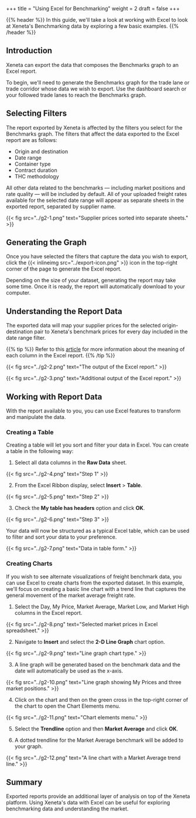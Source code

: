 +++
title = "Using Excel for Benchmarking"
weight = 2
draft = false
+++

{{% header %}} In this guide, we'll take a look at working with Excel to look at Xeneta's Benchmarking data by exploring a few basic examples. {{% /header %}}

## Introduction

Xeneta can export the data that composes the Benchmarks graph to an Excel report. 

To begin, we'll need to generate the Benchmarks graph for the trade lane or trade corridor whose data we wish to export. Use the dashboard search or your followed trade lanes to reach the Benchmarks graph.

## Selecting Filters

The report exported by Xeneta is affected by the filters you select for the Benchmarks graph. The filters that affect the data exported to the Excel report are as follows:

- Origin and destination
- Date range
- Container type
- Contract duration
- THC methodology

All other data related to the benchmarks — including market positions and rate quality —  will be included by default. All of your uploaded freight rates available for the selected date range will appear as separate sheets in the exported report, separated by supplier name.

{{< fig src="../g2-1.png" text="Supplier prices sorted into separate sheets." >}}

## Generating the Graph

Once you have selected the filters that capture the data you wish to export, click the {{< inlineimg src="../export-icon.png" >}} icon in the top-right corner of the page to generate the Excel report.

Depending on the size of your dataset, generating the report may take some time. Once it is ready, the report will automatically download to your computer.

## Understanding the Report Data

The exported data will map your supplier prices for the selected origin-destination pair to Xeneta's benchmark prices for every day included in the date range filter.

{{% tip %}} Refer to this [article](https://xeneta.zendesk.com/hc/en-us/articles/115001632653) for more information about the meaning of each column in the Excel report. {{% /tip %}}

{{< fig src="../g2-2.png" text="The output of the Excel report." >}}

{{< fig src="../g2-3.png" text="Additional output of the Excel report." >}}

## Working with Report Data

With the report available to you, you can use Excel features to transform and manipulate the data.

### Creating a Table

Creating a table will let you sort and filter your data in Excel. You can create a table in the following way:

1) Select all data columns in the **Raw Data** sheet.

{{< fig src="../g2-4.png" text="Step 1" >}}

2) From the Excel Ribbon display, select **Insert** > **Table**.

{{< fig src="../g2-5.png" text="Step 2" >}}

3) Check the **My table has headers** option and click **OK**.

{{< fig src="../g2-6.png" text="Step 3" >}}

Your data will now be structured as a typical Excel table, which can be used to filter and sort your data to your preference.

{{< fig src="../g2-7.png" text="Data in table form." >}}

### Creating Charts

If you wish to see alternate visualizations of freight benchmark data, you can use Excel to create charts from the exported dataset. In this example, we'll focus on creating a basic line chart with a trend line that captures the general movement of the market average freight rate.

1) Select the Day, My Price, Market Average, Market Low, and Market High columns in the Excel report.

{{< fig src="../g2-8.png" text="Selected market prices in Excel spreadsheet." >}}

2) Navigate to **Insert** and select the **2-D Line Graph** chart option.

{{< fig src="../g2-9.png" text="Line graph chart type." >}}

3) A line graph will be generated based on the benchmark data and the date will automatically be used as the x-axis.

{{< fig src="../g2-10.png" text="Line graph showing My Prices and three market positions." >}}

4) Click on the chart and then on the green cross in the top-right corner of the chart to open the Chart Elements menu.

{{< fig src="../g2-11.png" text="Chart elements menu." >}}

5) Select the **Trendline** option and then **Market Average** and click **OK**.

6) A dotted trendline for the Market Average benchmark will be added to your graph.

{{< fig src="../g2-12.png" text="A line chart with a Market Average trend line." >}}

## Summary

Exported reports provide an additional layer of analysis on top of the Xeneta platform. Using Xeneta's data with Excel can be useful for exploring benchmarking data and understanding the market.